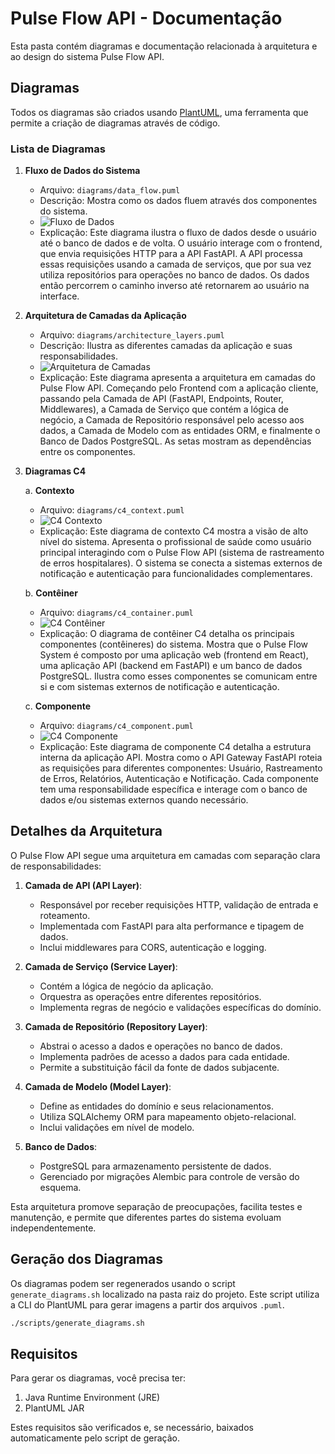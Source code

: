 # Pulse Flow API - Documentação

Esta pasta contém diagramas e documentação relacionada à arquitetura e ao design do sistema Pulse Flow API.

## Diagramas

Todos os diagramas são criados usando [PlantUML](https://plantuml.com/), uma ferramenta que permite a criação de diagramas através de código.

### Lista de Diagramas

1. **Fluxo de Dados do Sistema**
   - Arquivo: `diagrams/data_flow.puml`
   - Descrição: Mostra como os dados fluem através dos componentes do sistema.
   - ![Fluxo de Dados](images/Data%20Flow%20Diagram.png)
   - Explicação: Este diagrama ilustra o fluxo de dados desde o usuário até o banco de dados e de volta. O usuário interage com o frontend, que envia requisições HTTP para a API FastAPI. A API processa essas requisições usando a camada de serviços, que por sua vez utiliza repositórios para operações no banco de dados. Os dados então percorrem o caminho inverso até retornarem ao usuário na interface.

2. **Arquitetura de Camadas da Aplicação**
   - Arquivo: `diagrams/architecture_layers.puml`
   - Descrição: Ilustra as diferentes camadas da aplicação e suas responsabilidades.
   - ![Arquitetura de Camadas](images/Architecture%20Layers.png)
   - Explicação: Este diagrama apresenta a arquitetura em camadas do Pulse Flow API. Começando pelo Frontend com a aplicação cliente, passando pela Camada de API (FastAPI, Endpoints, Router, Middlewares), a Camada de Serviço que contém a lógica de negócio, a Camada de Repositório responsável pelo acesso aos dados, a Camada de Modelo com as entidades ORM, e finalmente o Banco de Dados PostgreSQL. As setas mostram as dependências entre os componentes.

3. **Diagramas C4**
   
   a. **Contexto**
   - Arquivo: `diagrams/c4_context.puml`
   - ![C4 Contexto](images/C4%20Context%20Diagram.png)
   - Explicação: Este diagrama de contexto C4 mostra a visão de alto nível do sistema. Apresenta o profissional de saúde como usuário principal interagindo com o Pulse Flow API (sistema de rastreamento de erros hospitalares). O sistema se conecta a sistemas externos de notificação e autenticação para funcionalidades complementares.

   b. **Contêiner**
   - Arquivo: `diagrams/c4_container.puml`
   - ![C4 Contêiner](images/C4%20Container%20Diagram.png)
   - Explicação: O diagrama de contêiner C4 detalha os principais componentes (contêineres) do sistema. Mostra que o Pulse Flow System é composto por uma aplicação web (frontend em React), uma aplicação API (backend em FastAPI) e um banco de dados PostgreSQL. Ilustra como esses componentes se comunicam entre si e com sistemas externos de notificação e autenticação.

   c. **Componente**
   - Arquivo: `diagrams/c4_component.puml`
   - ![C4 Componente](images/C4%20Component%20Diagram.png)
   - Explicação: Este diagrama de componente C4 detalha a estrutura interna da aplicação API. Mostra como o API Gateway FastAPI roteia as requisições para diferentes componentes: Usuário, Rastreamento de Erros, Relatórios, Autenticação e Notificação. Cada componente tem uma responsabilidade específica e interage com o banco de dados e/ou sistemas externos quando necessário.

## Detalhes da Arquitetura

O Pulse Flow API segue uma arquitetura em camadas com separação clara de responsabilidades:

1. **Camada de API (API Layer)**: 
   - Responsável por receber requisições HTTP, validação de entrada e roteamento.
   - Implementada com FastAPI para alta performance e tipagem de dados.
   - Inclui middlewares para CORS, autenticação e logging.

2. **Camada de Serviço (Service Layer)**:
   - Contém a lógica de negócio da aplicação.
   - Orquestra as operações entre diferentes repositórios.
   - Implementa regras de negócio e validações específicas do domínio.

3. **Camada de Repositório (Repository Layer)**:
   - Abstrai o acesso a dados e operações no banco de dados.
   - Implementa padrões de acesso a dados para cada entidade.
   - Permite a substituição fácil da fonte de dados subjacente.

4. **Camada de Modelo (Model Layer)**:
   - Define as entidades do domínio e seus relacionamentos.
   - Utiliza SQLAlchemy ORM para mapeamento objeto-relacional.
   - Inclui validações em nível de modelo.

5. **Banco de Dados**:
   - PostgreSQL para armazenamento persistente de dados.
   - Gerenciado por migrações Alembic para controle de versão do esquema.

Esta arquitetura promove separação de preocupações, facilita testes e manutenção, e permite que diferentes partes do sistema evoluam independentemente.

## Geração dos Diagramas

Os diagramas podem ser regenerados usando o script `generate_diagrams.sh` localizado na pasta raiz do projeto. Este script utiliza a CLI do PlantUML para gerar imagens a partir dos arquivos `.puml`.

```bash
./scripts/generate_diagrams.sh
```

## Requisitos

Para gerar os diagramas, você precisa ter:

1. Java Runtime Environment (JRE)
2. PlantUML JAR

Estes requisitos são verificados e, se necessário, baixados automaticamente pelo script de geração. 